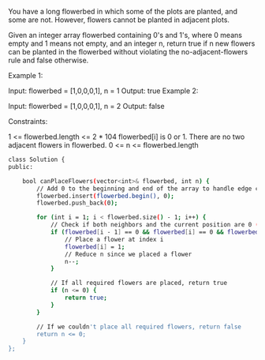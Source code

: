  
You have a long flowerbed in which some of the plots are planted, and some are not. However, flowers cannot be planted in adjacent plots.

Given an integer array flowerbed containing 0's and 1's, where 0 means empty and 1 means not empty, and an integer n, return true if n new flowers can be planted in the flowerbed without violating the no-adjacent-flowers rule and false otherwise.

 

Example 1:

Input: flowerbed = [1,0,0,0,1], n = 1
Output: true
Example 2:

Input: flowerbed = [1,0,0,0,1], n = 2
Output: false
 

Constraints:

1 <= flowerbed.length <= 2 * 104
flowerbed[i] is 0 or 1.
There are no two adjacent flowers in flowerbed.
0 <= n <= flowerbed.length


```bash
class Solution {
public:

    bool canPlaceFlowers(vector<int>& flowerbed, int n) {
        // Add 0 to the beginning and end of the array to handle edge cases
        flowerbed.insert(flowerbed.begin(), 0);
        flowerbed.push_back(0);

        for (int i = 1; i < flowerbed.size() - 1; i++) {
            // Check if both neighbors and the current position are 0 (empty)
            if (flowerbed[i - 1] == 0 && flowerbed[i] == 0 && flowerbed[i + 1] == 0) {
                // Place a flower at index i
                flowerbed[i] = 1;
                // Reduce n since we placed a flower
                n--;
            }

            // If all required flowers are placed, return true
            if (n <= 0) {
                return true;
            }
        }

        // If we couldn't place all required flowers, return false
        return n <= 0;
    }
};
